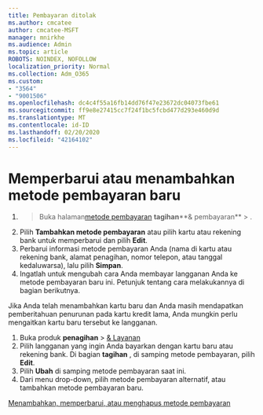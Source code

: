 ```yaml
---
title: Pembayaran ditolak
ms.author: cmcatee
author: cmcatee-MSFT
manager: mnirkhe
ms.audience: Admin
ms.topic: article
ROBOTS: NOINDEX, NOFOLLOW
localization_priority: Normal
ms.collection: Adm_O365
ms.custom:
- "3564"
- "9001506"
ms.openlocfilehash: dc4c4f55a16fb14dd76f47e23672dc04073fbe61
ms.sourcegitcommit: ff9e8e27415cc7f24f1bc5fcbd477d293e460d9d
ms.translationtype: MT
ms.contentlocale: id-ID
ms.lasthandoff: 02/20/2020
ms.locfileid: "42164102"
---
```

# <a name="update-or-add-a-new-payment-method"></a>Memperbarui atau menambahkan metode pembayaran baru

1.  > Buka halaman<a href="https://go.microsoft.com/fwlink/p/?linkid=2018806" target="_blank">metode pembayaran</a> **tagihan****& pembayaran** > .
2. Pilih **Tambahkan metode pembayaran** atau pilih kartu atau rekening bank untuk memperbarui dan pilih **Edit**.
3. Perbarui informasi metode pembayaran Anda (nama di kartu atau rekening bank, alamat penagihan, nomor telepon, atau tanggal kedaluwarsa), lalu pilih **Simpan**.
4. Ingatlah untuk mengubah cara Anda membayar langganan Anda ke metode pembayaran baru ini. Petunjuk tentang cara melakukannya di bagian berikutnya.

Jika Anda telah menambahkan kartu baru dan Anda masih mendapatkan pemberitahuan penurunan pada kartu kredit lama, Anda mungkin perlu mengaitkan kartu baru tersebut ke langganan.

1. Buka produk **penagihan** > <a href="https://go.microsoft.com/fwlink/p/?linkid=842054" target="_blank">& Layanan</a>
2. Pilih langganan yang ingin Anda bayarkan dengan kartu baru atau rekening bank. Di bagian **tagihan** , di samping metode pembayaran, pilih **Edit**.
3. Pilih **Ubah** di samping metode pembayaran saat ini.
4. Dari menu drop-down, pilih metode pembayaran alternatif, atau tambahkan metode pembayaran baru.

[Menambahkan, memperbarui, atau menghapus metode pembayaran](https://go.microsoft.com/fwlink/?linkid=2118133)